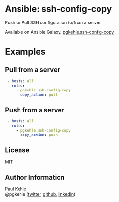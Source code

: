 # Ansible: ssh-config-copy

Push or Pull SSH configuration to/from a server

Available on Ansible Galaxy: [pgkehle.ssh-config-copy](https://galaxy.ansible.com/pgkehle/ssh-config-copy)

# Examples

## Pull from a server 

```YAML
 - hosts: all
   roles:
     - pgkehle.ssh-config-copy
       copy_action: pull
```

## Push from a server 

```YAML
 - hosts: all
   roles:
     - pgkehle.ssh-config-copy
       copy_action: push
```

## License

MIT

## Author Information

Paul Kehle  
@pgkehle ([twitter](https://twitter.com/pgkehle), [github](https://github.com/pgkehle), [linkedin](https://www.linkedin.com/in/pgkehle))
